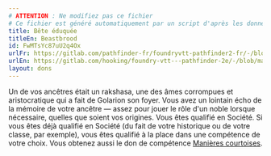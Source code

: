 ```yaml
---
# ATTENTION : Ne modifiez pas ce fichier
# Ce fichier est généré automatiquement par un script d'après les données du module Foundry VTT officiel et de sa traduction
title: Bête éduquée
titleEn: Beastbrood
id: FwMTsYc87uU2q4Ox
urlFr: https://gitlab.com/pathfinder-fr/foundryvtt-pathfinder2-fr/-/blob/master/data/feats/FwMTsYc87uU2q4Ox.htm
urlEn: https://gitlab.com/hooking/foundry-vtt---pathfinder-2e/-/blob/master/packs/data/feats.db/beastbrood.json
layout: dons
---
```

Un de vos ancêtres était un rakshasa, une des âmes corrompues et aristocratique qui a fait de Golarion son foyer. Vous avez un lointain écho de la mémoire de votre ancêtre — assez pour jouer le rôle d'un noble lorsque nécessaire, quelles que soient vos origines. Vous êtes qualifié en Société. Si vous êtes déjà qualifié en Société (du fait de votre historique ou de votre classe, par exemple), vous êtes qualifié à la place dans une compétence de votre choix. Vous obtenez aussi le don de compétence [Manières courtoises](manières-courtoises.html).
